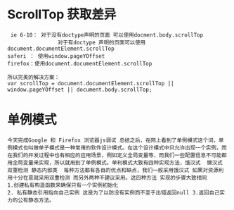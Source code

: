 # ScrollTop 获取差异
     ie 6-10： 对于没有doctype声明的页面 可以使用docment.body.scrollTop
                    对于有doctype 声明的页面可以使用 document.documentElement.scrollTop
    saferi ： 使用window.pageYOffset
    firefox：使用document.documentElement.scrollTop

    所以完美的解决方案：
    var scrollTop = document.documentElement.scrollTop || window.pageYOffset || document.body.scrollTop;

# 单例模式
    今天完成Google 和 Firefox 浏览器js调试 总结之后，在网上看到了单例模式这个词，单例模式也叫做单子模式是一种常用的软件设计模式。在这个设计模式中只允许出现一个实例，而在我们的开发过程中也有相应的应用场景，例如定义全局变量等，而我们一些配置信息不可能都用全局变量来实现，所以就用到了单例模式。单利模式大致有四种实现方法，饿汉式  懒汉式 双重检测 静态内部类  每种方法都有各自的优点和缺点，我们一般采用饿汉式 如果对资源利用十分在意就采用双重检测 而另外两种不建议采用。这四种方法 实现的步骤大致相同 
    1.创建私有构造函数来确保只有一个实例初始化  
    2. 私有静态引用指向自己实例 这是为了以防没有实例而不至于出错返回null 3.返回自己实力的公有静态方法。